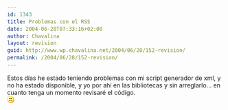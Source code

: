 ```yaml
---
id: 1343
title: Problemas con el RSS
date: 2004-06-28T07:33:16+02:00
author: Chavalina
layout: revision
guid: http://www.wp.chavalina.net/2004/06/28/152-revision/
permalink: /2004/06/28/152-revision/
---
```

Estos d&iacute;as he estado teniendo problemas con mi script generador de xml, y no ha estado disponible, y yo por ah&iacute; en las bibliotecas y sin arreglarlo… en cuanto tenga un momento revisaré el c&oacute;digo.  
![emo](/imagenes/emoticonos/triste.gif)